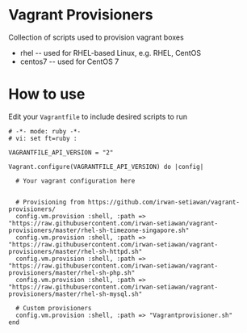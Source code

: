 Vagrant Provisioners
===================

Collection of scripts used to provision vagrant boxes

* rhel -- used for RHEL-based Linux, e.g. RHEL, CentOS
* centos7 -- used for CentOS 7

How to use
==========

Edit your `Vagrantfile` to include desired scripts to run

```
# -*- mode: ruby -*-
# vi: set ft=ruby :

VAGRANTFILE_API_VERSION = "2"

Vagrant.configure(VAGRANTFILE_API_VERSION) do |config|

  # Your vagrant configuration here
  

  # Provisioning from https://github.com/irwan-setiawan/vagrant-provisioners/
  config.vm.provision :shell, :path => "https://raw.githubusercontent.com/irwan-setiawan/vagrant-provisioners/master/rhel-sh-timezone-singapore.sh"
  config.vm.provision :shell, :path => "https://raw.githubusercontent.com/irwan-setiawan/vagrant-provisioners/master/rhel-sh-httpd.sh"
  config.vm.provision :shell, :path => "https://raw.githubusercontent.com/irwan-setiawan/vagrant-provisioners/master/rhel-sh-php.sh"
  config.vm.provision :shell, :path => "https://raw.githubusercontent.com/irwan-setiawan/vagrant-provisioners/master/rhel-sh-mysql.sh"
  
  # Custom provisioners
  config.vm.provision :shell, :path => "Vagrantprovisioner.sh"
end
```
